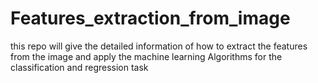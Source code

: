# Features_extraction_from_image
this repo will give the detailed information of how to extract the features from the image and apply the machine learning Algorithms for the classification and regression task
